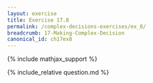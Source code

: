 ```yaml
---
layout: exercise
title: Exercise 17.8
permalink: /complex-decisions-exercises/ex_8/
breadcrumb: 17-Making-Complex-Decision
canonical_id: ch17ex8
---
```


{% include mathjax_support %}
<div id="hiddden">{% include_relative question.md %}</div>